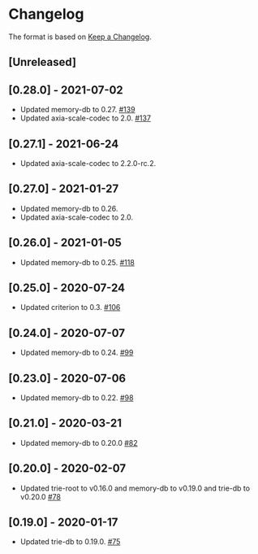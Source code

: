 # Changelog

The format is based on [Keep a Changelog].

[Keep a Changelog]: http://keepachangelog.com/en/1.0.0/

## [Unreleased]

## [0.28.0] - 2021-07-02
- Updated memory-db to 0.27. [#139](https://github.com/axia-tech/trie/pull/139)
- Updated axia-scale-codec to 2.0. [#137](https://github.com/axia-tech/trie/pull/137)

## [0.27.1] - 2021-06-24
- Updated axia-scale-codec to 2.2.0-rc.2.

## [0.27.0] - 2021-01-27
- Updated memory-db to 0.26.
- Updated axia-scale-codec to 2.0.

## [0.26.0] - 2021-01-05
- Updated memory-db to 0.25. [#118](https://github.com/axia-tech/trie/pull/118)

## [0.25.0] - 2020-07-24
- Updated criterion to 0.3. [#106](https://github.com/axia-tech/trie/pull/106)

## [0.24.0] - 2020-07-07
- Updated memory-db to 0.24. [#99](https://github.com/axia-tech/trie/pull/99)

## [0.23.0] - 2020-07-06
- Updated memory-db to 0.22. [#98](https://github.com/axia-tech/trie/pull/98)

## [0.21.0] - 2020-03-21
- Updated memory-db to 0.20.0 [#82](https://github.com/axia-tech/trie/pull/82)

## [0.20.0] - 2020-02-07
- Updated trie-root to v0.16.0 and memory-db to v0.19.0 and trie-db to v0.20.0 [#78](https://github.com/axia-tech/trie/pull/78)

## [0.19.0] - 2020-01-17
- Updated trie-db to 0.19.0. [#75](https://github.com/axia-tech/trie/pull/75)
